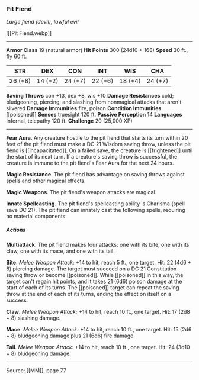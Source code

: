 ### Pit Fiend
_Large fiend (devil), lawful evil_

![[Pit Fiend.webp]]




---

**Armor Class** 19 (natural armor)
**Hit Points** 300 (24d10 + 168)
**Speed** 30 ft., fly 60 ft.

| STR     | DEX     | CON     | INT     | WIS     | CHA     |
|---------|---------|---------|---------|---------|---------|
| 26 (+8) | 14 (+2) | 24 (+7) | 22 (+6) | 18 (+4) | 24 (+7) |

**Saving Throws** con +13, dex +8, wis +10
**Damage Resistances** cold; bludgeoning, piercing, and slashing from nonmagical attacks that aren't silvered
**Damage Immunities** fire, poison
**Condition Immunities** [[poisoned]]
**Senses** truesight 120 ft.
**Passive Perception** 14
**Languages** Infernal, telepathy 120 ft.
**Challenge** 20 (25,000 XP)

---

**Fear Aura**. Any creature hostile to the pit fiend that starts its turn within 20 feet of the pit fiend must make a DC 21 Wisdom saving throw, unless the pit fiend is [[incapacitated]]. On a failed save, the creature is [[frightened]] until the start of its next turn. If a creature's saving throw is successful, the creature is immune to the pit fiend's Fear Aura for the next 24 hours.

**Magic Resistance**. The pit fiend has advantage on saving throws against spells and other magical effects.

**Magic Weapons**. The pit fiend's weapon attacks are magical.

**Innate Spellcasting.** The pit fiend's spellcasting ability is Charisma (spell save DC 21). The pit fiend can innately cast the following spells, requiring no material components:

##### Actions
**Multiattack**. The pit fiend makes four attacks: one with its bite, one with its claw, one with its mace, and one with its tail.

**Bite**. _Melee Weapon Attack:_ +14 to hit, reach 5 ft., one target. Hit: 22 (4d6 + 8) piercing damage. The target must succeed on a DC 21 Constitution saving throw or become [[poisoned]]. While [[poisoned]] in this way, the target can't regain hit points, and it takes 21 (6d6) poison damage at the start of each of its turns. The [[poisoned]] target can repeat the saving throw at the end of each of its turns, ending the effect on itself on a success.

**Claw**. _Melee Weapon Attack:_ +14 to hit, reach 10 ft., one target. Hit: 17 (2d8 + 8) slashing damage.

**Mace**. _Melee Weapon Attack:_ +14 to hit, reach 10 ft., one target. Hit: 15 (2d6 + 8) bludgeoning damage plus 21 (6d6) fire damage.

**Tail**. _Melee Weapon Attack:_ +14 to hit, reach 10 ft., one target. Hit: 24 (3d10 + 8) bludgeoning damage.


---

Source: [[MM]], page 77